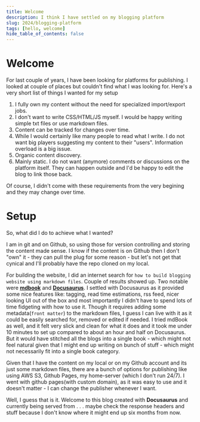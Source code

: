 ```yaml
---
title: Welcome
description: I think I have settled on my blogging platform
slug: 2024/blogging-platform
tags: [hello, welcome]
hide_table_of_contents: false
---
```

# Welcome
For last couple of years, I have been looking for platforms for publishing. I looked at couple of places but couldn't find what I was looking for. Here's a very short<!-- truncate --> list of things I wanted for my setup
1. I fully own my content without the need for specialized import/export jobs.
1. I don't want to write CSS/HTML/JS myself. I would be happy writing simple txt files or use markdown files.
1. Content can be tracked for changes over time.
1. While I would certainly like many people to read what I write. I do not want big players suggesting my content to their "users". Information overload is a big issue.
1. Organic content discovery.
1. Mainly static. I do not want (anymore) comments or discussions on the platform itself. They can happen outside and I'd be happy to edit the blog to link those back.

Of course, I didn't come with these requirements from the very begining and they may change over time.

# Setup
So, what did I do to achieve what I wanted? 

I am in git and on Github, so using those for version controlling and storing the content made sense. I know if the content is on Github then I don't "own" it - they can pull the plug for some reason - but let's not get that cynical and I'll probably have the repo cloned on my local.

For building the website, I did an internet search for `how to build blogging website using markdown files`. Couple of results showed up. Two notable were [**mdbook**](https://rust-lang.github.io/mdBook) and [**Docusaurus**](https://docusaurus.io/). I settled with Docusaurus as it provided some nice features like: tagging, read time estimations, rss feed, nicer looking UI out of the box and most importantly I didn't have to spend lots of time fidgeting with how to use it. Though it requires adding some metadata(`front matter`) to the markdown files, I guess I can live with it as it could be easily searched for, removed or edited if needed. I tried mdBook as well, and it felt very slick and clean for what it does and it took me under 10 minutes to set up compared to about an hour and half on Docusaurus. But it would have stitched all the blogs into a single book - which might not feel natural given that I might end up writing on bunch of stuff - which might not necessarily fit into a single book category.

Given that I have the content on my local or on my Github account and its just some markdown files, there are a bunch of options for publishing like using AWS S3, Github Pages, my home-server (which I don't run 24/7). I went with github pages(with custom domain), as it was easy to use and it doesn't matter - I can change the publisher whenever I want.

Well, I guess that is it. Welcome to this blog created with **Docusaurus** and currently being served from . . . maybe check the response headers and stuff because I don't know where it might end up six months from now.